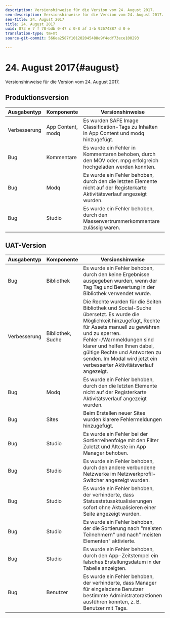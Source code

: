 ```yaml
---
description: Versionshinweise für die Version vom 24. August 2017.
seo-description: Versionshinweise für die Version vom 24. August 2017.
seo-title: 24. August 2017
title: 24. August 2017
uuid: 873 e 7 f 78-bdb 0-47 c 0-8 af 3-b 92674887 d 0 e
translation-type: tm+mt
source-git-commit: 566ea2587f101202045488e9f4edf73ece100293

---
```



# 24. August 2017{#august}

Versionshinweise für die Version vom 24. August 2017.

## Produktionsversion

| **Ausgabentyp** | **Komponente** | **Versionshinweise** |
|---|---|---|
| Verbesserung | App Content, modq | Es wurden SAFE Image Classification-Tags zu Inhalten in App Content und modq hinzugefügt. |
| Bug | Kommentare | Es wurde ein Fehler in Kommentaren behoben, durch den MOV oder. mpg erfolgreich hochgeladen werden konnten. |
| Bug | Modq | Es wurde ein Fehler behoben, durch den die letzten Elemente nicht auf der Registerkarte Aktivitätsverlauf angezeigt wurden. |
| Bug | Studio | Es wurde ein Fehler behoben, durch den Massenvertrummerkommentare zulässig waren. |

## UAT-Version

| **Ausgabentyp** | **Komponente** | **Versionshinweise** |
|---|---|---|
| Bug | Bibliothek | Es wurde ein Fehler behoben, durch den keine Ergebnisse ausgegeben wurden, wenn der Tag Tag und Bewertung in der Bibliothek verwendet wurde. |
| Verbesserung | Bibliothek, Suche | Die Rechte wurden für die Seiten Bibliothek und Social-Suche übersetzt. Es wurde die Möglichkeit hinzugefügt, Rechte für Assets manuell zu gewähren und zu sperren. Fehler-/Warnmeldungen sind klarer und helfen Ihnen dabei, gültige Rechte und Antworten zu senden. Im Modal wird jetzt ein verbesserter Aktivitätsverlauf angezeigt. |
| Bug | Modq | Es wurde ein Fehler behoben, durch den die letzten Elemente nicht auf der Registerkarte Aktivitätsverlauf angezeigt wurden. |
| Bug | Sites | Beim Erstellen neuer Sites wurden klarere Fehlermeldungen hinzugefügt. |
| Bug | Studio | Es wurde ein Fehler bei der Sortierreihenfolge mit den Filter Zuletzt und Älteste im App Manager behoben. |
| Bug | Studio | Es wurde ein Fehler behoben, durch den andere verbundene Netzwerke im Netzwerkprofil-Switcher angezeigt wurden. |
| Bug | Studio | Es wurde ein Fehler behoben, der verhinderte, dass Statusstatusaktualisierungen sofort ohne Aktualisieren einer Seite angezeigt wurden. |
| Bug | Studio | Es wurde ein Fehler behoben, der die Sortierung nach "meisten Teilnehmern" und nach" meisten Elementen" aktivierte. |
| Bug | Studio | Es wurde ein Fehler behoben, durch den App-Zeitstempel ein falsches Erstellungsdatum in der Tabelle anzeigten. |
| Bug | Benutzer | Es wurde ein Fehler behoben, der verhinderte, dass Manager für eingeladene Benutzer bestimmte Administratoraktionen ausführen konnten, z. B. Benutzer mit Tags. |

